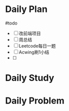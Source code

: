 # Daily Plan
#todo
- [ ] 改前端项目
- [ ] 周总结
- [ ] Leetcode每日一题
- [ ] Acwing刷1小结
- [ ] 
# Daily Study

# Daily Problem